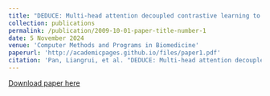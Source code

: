 ```yaml
---
title: "DEDUCE: Multi-head attention decoupled contrastive learning to discover cancer subtypes based on multi-omics data"
collection: publications
permalink: /publication/2009-10-01-paper-title-number-1
date: 5 November 2024
venue: 'Computer Methods and Programs in Biomedicine'
paperurl: 'http://academicpages.github.io/files/paper1.pdf'
citation: 'Pan, Liangrui, et al. "DEDUCE: Multi-head attention decoupled contrastive learning to discover cancer subtypes based on multi-omics data." Computer Methods and Programs in Biomedicine (2024): 108478.'
---
```

[Download paper here](https://www.sciencedirect.com/science/article/pii/S0169260724004711/pdfft?md5=6119438fe31dd738a5bf679e2a6d1c3a&pid=1-s2.0-S0169260724004711-main.pdf)

